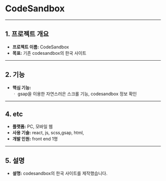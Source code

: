 # CodeSandbox

---

## 1. 프로젝트 개요
- **프로젝트 이름:** CodeSandbox
- **목표:** 기존 codesandbox의 한국 사이트
---

## 2. 기능
- **핵심 기능:**<br>
ㆍ gsap을 이용한 자연스러은 스크롤 기능, codesandbox 정보 확인

---

## 4. etc
- **플랫폼:** PC, 모바일 웹
- **사용 기술:** react, js, scss,gsap, html,
- **개발 인원:** front end 1명

---

## 5. 설명
- **설명:** codesandbox의 한국 사이트를 제작했습니다. 
